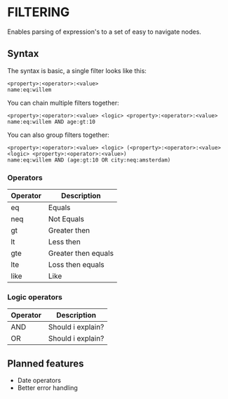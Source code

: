 # FILTERING

Enables parsing of expression's to a set of easy to navigate nodes.

## Syntax
The syntax is basic, a single filter looks like this:
```
<property>:<operator>:<value>
name:eq:willem
```

You can chain multiple filters together:
```
<property>:<operator>:<value> <logic> <property>:<operator>:<value>
name:eq:willem AND age:gt:10
```

You can also group filters together:
```
<property>:<operator>:<value> <logic> (<property>:<operator>:<value> <logic> <property>:<operator>:<value>)
name:eq:willem AND (age:gt:10 OR city:neq:amsterdam)
```

### Operators

| Operator   | Description         |
| ---------- | ------------------- |
| eq         | Equals              |
| neq        | Not Equals          |
| gt         | Greater then        |
| lt         | Less then           |
| gte        | Greater then equals |
| lte        | Loss then equals    |
| like       | Like                |

### Logic operators

| Operator   | Description         |
| ---------- | ------------------- |
| AND        | Should i explain?   |
| OR         | Should i explain?   |

## Planned features
- Date operators
- Better error handling

